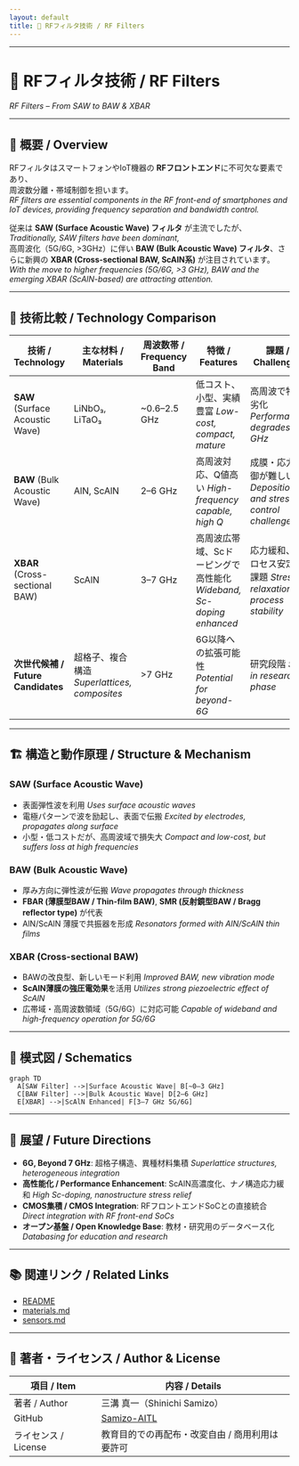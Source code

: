 ```yaml
---
layout: default
title: 📡 RFフィルタ技術 / RF Filters
---
```


---

# 📡 RFフィルタ技術 / RF Filters  
*RF Filters – From SAW to BAW & XBAR*

---

## 📖 概要 / Overview

RFフィルタはスマートフォンやIoT機器の **RFフロントエンド**に不可欠な要素であり、  
周波数分離・帯域制御を担います。  
*RF filters are essential components in the RF front-end of smartphones and IoT devices, providing frequency separation and bandwidth control.*  

従来は **SAW (Surface Acoustic Wave) フィルタ** が主流でしたが、  
*Traditionally, SAW filters have been dominant,*  
高周波化（5G/6G, >3GHz）に伴い **BAW (Bulk Acoustic Wave) フィルタ**、さらに新興の **XBAR (Cross-sectional BAW, ScAlN系)** が注目されています。  
*With the move to higher frequencies (5G/6G, >3 GHz), BAW and the emerging XBAR (ScAlN-based) are attracting attention.*  

---

## 🔬 技術比較 / Technology Comparison

| 技術 / Technology | 主な材料 / Materials | 周波数帯 / Frequency Band | 特徴 / Features | 課題 / Challenges |
|-------------------|----------------------|---------------------------|-----------------|-------------------|
| **SAW** (Surface Acoustic Wave) | LiNbO₃, LiTaO₃ | ~0.6–2.5 GHz | 低コスト、小型、実績豊富 *Low-cost, compact, mature* | 高周波で特性劣化 *Performance degrades >3 GHz* |
| **BAW** (Bulk Acoustic Wave) | AlN, ScAlN | 2–6 GHz | 高周波対応、Q値高い *High-frequency capable, high Q* | 成膜・応力制御が難しい *Deposition and stress control challenges* |
| **XBAR** (Cross-sectional BAW) | ScAlN | 3–7 GHz | 高周波広帯域、Scドーピングで高性能化 *Wideband, Sc-doping enhanced* | 応力緩和、プロセス安定化課題 *Stress relaxation, process stability* |
| **次世代候補 / Future Candidates** | 超格子、複合構造 *Superlattices, composites* | >7 GHz | 6G以降への拡張可能性 *Potential for beyond-6G* | 研究段階 *Still in research phase* |

---

## 🏗 構造と動作原理 / Structure & Mechanism

### SAW (Surface Acoustic Wave)
- 表面弾性波を利用 *Uses surface acoustic waves*  
- 電極パターンで波を励起し、表面で伝搬 *Excited by electrodes, propagates along surface*  
- 小型・低コストだが、高周波域で損失大 *Compact and low-cost, but suffers loss at high frequencies*  

### BAW (Bulk Acoustic Wave)
- 厚み方向に弾性波が伝搬 *Wave propagates through thickness*  
- **FBAR (薄膜型BAW / Thin-film BAW)**, **SMR (反射鏡型BAW / Bragg reflector type)** が代表  
- AlN/ScAlN 薄膜で共振器を形成 *Resonators formed with AlN/ScAlN thin films*  

### XBAR (Cross-sectional BAW)
- BAWの改良型、新しいモード利用 *Improved BAW, new vibration mode*  
- **ScAlN薄膜の強圧電効果**を活用 *Utilizes strong piezoelectric effect of ScAlN*  
- 広帯域・高周波数領域（5G/6G）に対応可能 *Capable of wideband and high-frequency operation for 5G/6G*  

---

## 📐 模式図 / Schematics

```mermaid
graph TD
  A[SAW Filter] -->|Surface Acoustic Wave| B[~0–3 GHz]
  C[BAW Filter] -->|Bulk Acoustic Wave| D[2–6 GHz]
  E[XBAR] -->|ScAlN Enhanced| F[3–7 GHz 5G/6G]
```

---

## 🔮 展望 / Future Directions

- **6G, Beyond 7 GHz**: 超格子構造、異種材料集積 *Superlattice structures, heterogeneous integration*  
- **高性能化 / Performance Enhancement**: ScAlN高濃度化、ナノ構造応力緩和 *High Sc-doping, nanostructure stress relief*  
- **CMOS集積 / CMOS Integration**: RFフロントエンドSoCとの直接統合 *Direct integration with RF front-end SoCs*  
- **オープン基盤 / Open Knowledge Base**: 教材・研究用のデータベース化 *Databasing for education and research*  

---

## 📚 関連リンク / Related Links

- [README](./README.md)  
- [materials.md](./materials.md)  
- [sensors.md](./sensors.md)  

---

## 👤 著者・ライセンス / Author & License

| 項目 / Item | 内容 / Details |
|-------------|----------------|
| 著者 / Author | 三溝 真一（Shinichi Samizo） |
| GitHub | [Samizo-AITL](https://github.com/Samizo-AITL) |
| ライセンス / License | 教育目的での再配布・改変自由 / 商用利用は要許可 |
